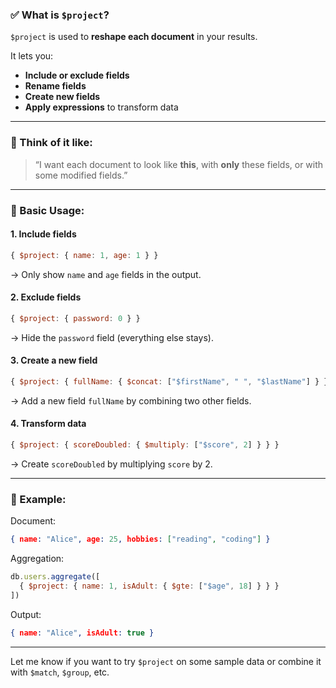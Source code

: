 ### ✅ What is `$project`?

`$project` is used to **reshape each document** in your results.

It lets you:
- **Include or exclude fields**
- **Rename fields**
- **Create new fields**
- **Apply expressions** to transform data

---

### 🧠 Think of it like:
> “I want each document to look like **this**, with **only** these fields, or with some modified fields.”

---

### 🔧 Basic Usage:

#### 1. **Include fields**
```js
{ $project: { name: 1, age: 1 } }
```
→ Only show `name` and `age` fields in the output.

#### 2. **Exclude fields**
```js
{ $project: { password: 0 } }
```
→ Hide the `password` field (everything else stays).

#### 3. **Create a new field**
```js
{ $project: { fullName: { $concat: ["$firstName", " ", "$lastName"] } } }
```
→ Add a new field `fullName` by combining two other fields.

#### 4. **Transform data**
```js
{ $project: { scoreDoubled: { $multiply: ["$score", 2] } } }
```
→ Create `scoreDoubled` by multiplying `score` by 2.

---

### 🚀 Example:

Document:
```json
{ name: "Alice", age: 25, hobbies: ["reading", "coding"] }
```

Aggregation:
```js
db.users.aggregate([
  { $project: { name: 1, isAdult: { $gte: ["$age", 18] } } }
])
```

Output:
```json
{ name: "Alice", isAdult: true }
```

---

Let me know if you want to try `$project` on some sample data or combine it with `$match`, `$group`, etc.